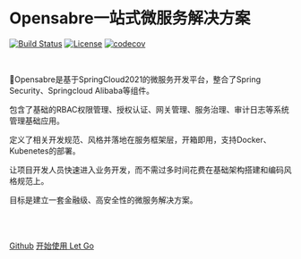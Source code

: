 <!-- _coverpage.md -->

# Opensabre一站式微服务解决方案

[![Build Status](https://travis-ci.org/zhoutaoo/SpringCloud.svg?branch=master)](https://travis-ci.org/zhoutaoo/SpringCloud)
[![License](https://img.shields.io/badge/License-Apache/2.0-blue.svg)](https://opensource.org/licenses/Apache-2.0)
[![codecov](https://codecov.io/gh/zhoutaoo/SpringCloud/branch/master/graph/badge.svg)](https://codecov.io/gh/zhoutaoo/SpringCloud)

</br>

💪Opensabre是基于SpringCloud2021的微服务开发平台，整合了Spring Security、Springcloud Alibaba等组件。

包含了基础的RBAC权限管理、授权认证、网关管理、服务治理、审计日志等系统管理基础应用。

定义了相关开发规范、风格并落地在服务框架层，开箱即用，支持Docker、Kubenetes的部署。

让项目开发人员快速进入业务开发，而不需过多时间花费在基础架构搭建和编码风格规范上。

目标是建立一套金融级、高安全性的微服务解决方案。

</br>

<span id="busuanzi_container_site_pv" style='display:none'>
    👀 本站总访问量：<span id="busuanzi_value_site_pv"></span> 次
</span>
<span id="busuanzi_container_site_uv" style='display:none'>
    | 🚴‍♂️ 本站总访客数：<span id="busuanzi_value_site_uv"></span> 人
</span>


</br>

 [ Github](https://github.com/opensabre)  [开始使用 Let Go](/README.md) 

